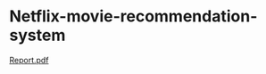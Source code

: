 # Netflix-movie-recommendation-system
[Report.pdf](https://github.com/user-attachments/files/15913998/Report.pdf)
